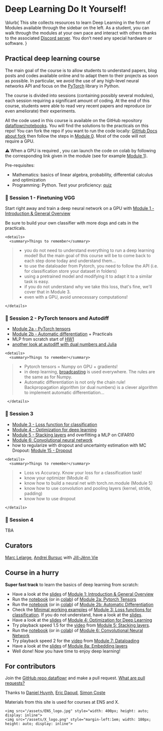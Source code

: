 # Deep Learning Do It Yourself!

\blurb{
    This site collects resources to learn Deep Learning in the form of
    Modules available through the sidebar on the left.
    As a student, you can walk through the modules at your own pace and
    interact with others thanks to the associated [Discord server](https://discord.gg/nZQ3fe3). You don’t need any special hardware or software.
}

## Practical deep learning course

The main goal of the course is to allow students to understand papers, blog posts and codes available online and to adapt them to their projects as soon as possible. In particular, we avoid the use of any high-level neural networks API and focus on the [PyTorch](https://pytorch.org/) library in Python.

The course is divided into sessions (containing possibly several modules), each session requiring a significant amount of coding. At the end of this course, students were able to read very recent papers and reproduce (or even ameliorate) their experiments. 

All the code used in this course is available on the GitHub repository [dataflowr/notebooks](https://github.com/dataflowr/notebooks). You will find the solutions to the practicals on this repo! You can fork the repo if you want to run the code locally: [GitHub Docs about fork](https://docs.github.com/en/get-started/quickstart/fork-a-repo) then follow the steps in [Module 0](./modules/0-sotfware-installation/). Most of the code will not require a GPU. 

:warning: When a GPU is required , you can launch the code on colab by following the corresponding link given in the module (see for example [Module 1](./modules/1-intro-general-overview/)).

Pre-requisites:

- Mathematics: basics of linear algebra, probability, differential calculus and optimization
- Programming: Python. Test your proficiency: [quiz](https://dataflowr.github.io/quiz/python.html)

### :sunflower: Session 1 - Finetuning VGG

Start right away and train a deep neural network on a GPU with [Module 1 - Introduction & General Overview](./modules/1-intro-general-overview/)

Be sure to build your own classifier with more dogs and cats in the practicals.
~~~
<details>
  <summary>Things to remember</summary>
~~~
> - you do not need to understand everything to run a deep learning model! But the main goal of this course will be to come back to each step done today and understand them...
> - to use the dataloader from Pytorch, you need to follow the API (i.e. for classification store your dataset in folders)
> - using a pretrained model and modifying it to adapt it to a similar task is easy. 
> - if you do not understand why we take this loss, that's fine, we'll cover that in Module 3.
> - even with a GPU, avoid unnecessary computations!
~~~
</details>
~~~

### :sunflower: Session 2 - PyTorch tensors and Autodiff

- [Module 2a - PyTorch tensors](https://dataflowr.github.io/website/modules/2a-pytorch-tensors/)
- [Module 2b - Automatic differentiation](https://dataflowr.github.io/website/modules/2b-automatic-differentiation/) + Practicals
- MLP from scratch start of [HW1](https://dataflowr.github.io/website/homework/1-mlp-from-scratch/) 
- [another look at autodiff with dual numbers and Julia](https://github.com/dataflowr/notebooks/blob/master/Module2/AD_with_dual_numbers_Julia.ipynb)
~~~
<details>
  <summary>Things to remember</summary>
~~~
>- Pytorch tensors = Numpy on GPU + gradients!
>- in deep learning, [broadcasting](https://numpy.org/doc/stable/user/basics.broadcasting.html) is used everywhere. The rules are the same as for Numpy.
>- Automatic differentiation is not only the chain rule! Backpropagation algorithm (or dual numbers) is a clever algorithm to implement automatic differentiation...
~~~
 </details>
~~~
### :sunflower: Session 3
- [Module 3 - Loss function for classification](https://dataflowr.github.io/website/modules/3-loss-functions-for-classification/) 
- [Module 4 - Optimization for deep learning](https://dataflowr.github.io/website/modules/4-optimization-for-deep-learning/)
- [Module 5 - Stacking layers](https://dataflowr.github.io/website/modules/5-stacking-layers/) and overfitting a MLP on CIFAR10
- [Module 6: Convolutional neural network](https://dataflowr.github.io/website/modules/6-convolutional-neural-network/)
- how to regularize with dropout and uncertainty estimation with MC Dropout: [Module 15 - Dropout](https://dataflowr.github.io/website/modules/15-dropout/)
~~~
<details>
  <summary>Things to remember</summary>
~~~
>- Loss vs Accuracy. Know your loss for a classification task!
>- know your optimizer (Module 4)
>- know how to build a neural net with torch.nn.module (Module 5)
>- know how to use convolution and pooling layers (kernel, stride, padding)
>- know how to use dropout 
~~~
</details>
~~~
### :sunflower: Session 4
TBA
## Curators

[Marc Lelarge](https://www.di.ens.fr/~lelarge/),  [Andrei Bursuc](https://abursuc.github.io/) with [Jill-Jênn Vie](https://jill-jenn.net/)

## Course in a hurry


**Super fast track** to learn the basics of deep learning from scratch:
- Have a look at the [slides](https://dataflowr.github.io/slides/module1.html) of [Module 1: Introduction & General Overview](./modules/1-intro-general-overview)
- Run the [notebook](https://github.com/dataflowr/notebooks/blob/master/Module2/02a_basics.ipynb) (or in [colab](https://colab.research.google.com/github/dataflowr/notebooks/blob/master/Module2/02a_basics.ipynb)) of [Module 2a: Pytorch Tensors](./modules/2a-pytorch-tensors)
- Run the [notebook](https://github.com/dataflowr/notebooks/blob/master/Module2/02b_linear_reg.ipynb) (or in [colab](https://colab.research.google.com/github/dataflowr/notebooks/blob/master/Module2/02b_linear_reg.ipynb)) of [Module 2b: Automatic Differentiation](./modules/2b-automatic-differentiation)
- Check the [Minimal working examples](./modules/3-loss-functions-for-classification/#minimal_working_examples) of [Module 3: Loss functions for classification](./modules/3-loss-functions-for-classification). If you do not understand, have a look at the [slides](https://dataflowr.github.io/slides/module3.html).
- Have a look at the [slides](https://dataflowr.github.io/slides/module4.html) of [Module 4: Optimization for Deep Learning](./modules/4-optimization-for-deep-learning)
- Try playback speed 1.5 for the [video](https://youtu.be/OiyZXdnLHcI?t=149) from [Module 5: Stacking layers](./modules/5-stacking-layers).
- Run the [notebook](https://github.com/dataflowr/notebooks/blob/master/Module6/06_convolution_digit_recognizer.ipynb) (or in [colab](https://colab.research.google.com/github/dataflowr/notebooks/blob/master/Module6/06_convolution_digit_recognizer.ipynb)) of [Module 6: Convolutional Neural Network](./modules/6-convolutional-neural-network)
- Try playback speed 2 for the [video](https://youtu.be/vm-ZusIUkiY?t=133) from [Module 7: Dataloading](./modules/7-dataloading)
- Have a look at the [slides](https://dataflowr.github.io/slides/module8a.html) of [Module 8a: Embedding layers](./modules/8a-embedding-layers)
- Well done! Now you have time to enjoy deep learning!

<!-- ### Annotation tool

- [hypothes.is](https://hypothes.is/groups/EzzjE8gb/deep-learning-ens-2020) allows you to annotate this website and the web in general. You'll find some hints for the practicals here!
-->


## For contributors

Join the [GitHub repo dataflowr](https://github.com/dataflowr) and make a pull request. [What are pull requests?](https://yangsu.github.io/pull-request-tutorial/)

Thanks to [Daniel Huynh](https://github.com/dhuynh95), [Eric Daoud](https://github.com/ericdaat), [Simon Coste](https://github.com/SimonCoste)
<!-- to be updated
## Modules

- [Module 0: Software installation](./modules/0-sotfware-installation)
- [Module 1: Introduction & General Overview](./modules/1-intro-general-overview)
- [Module 2a: Pytorch Tensors](./modules/2a-pytorch-tensors)
- [Module 2b: Automatic Differentiation](./modules/2b-automatic-differentiation)
- [Module 3: Loss functions for classification](./modules/3-loss-functions-for-classification)
- [Module 4: Optimization for Deep Learning](./modules/4-optimization-for-deep-learning)
- [Module 5: Stacking layers](./modules/5-stacking-layers)
- [Module 6: Convolutional Neural Network](./modules/6-convolutional-neural-network)
- [Module 7a: Embedding layers and dataloaders](./modules/7a-embedding-layers-dataloaders)
- [Module 7b: Collaborative Filtering](./modules/7b-collaborative-filtering)
- [Modules 8: Autoencoders](./modules/8-autoencoders)
- [Module 9: Generative Adversarial Networks](./modules/9-generative-adversarial-networks)
- [Module 10a: Recurrent Neural Networks theory](./modules/10a-recurrent-neural-networks-theory)
- [Module 10b: Recurrent Neural Networks practice](./modules/10b-recurrent-neural-networks-practice)
-->


Materials from this site is used for courses at ENS and X. 

~~~
<img src="/assets/ENS_logo.jpg" style="width: 400px; height: auto; display: inline">
<img src="/assets/X_logo.png" style="margin-left:1em; width: 180px; height: auto; display: inline">
~~~
